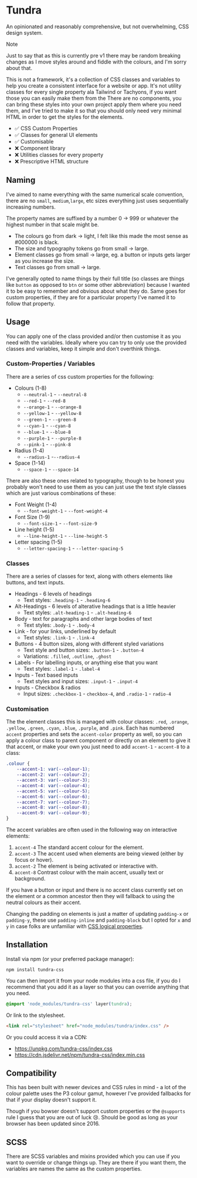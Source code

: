 # Tundra
An opinionated and reasonably comprehensive, but not overwhelming, CSS design system.

> [!NOTE]
> Just to say that as this is currently pre v1 there may be random breaking changes as I move styles around and fiddle with the colours, and I'm sorry about that.

This is not a framework, it's a collection of CSS classes and variables to help you create a consistent interface for a website or app.
It's not utility classes for every single property ala Tailwind or Tachyons, if you want those you can easily make them from the
There are no components, you can bring these styles into your own project apply them where you need them, and I've tried to make it so that you should only need very minimal HTML in order to get the styles for the elements.

- ✅ CSS Custom Properties
- ✅ Classes for general UI elements
- ✅ Customisable
- ❌ Component library
- ❌ Utilities classes for every property
- ❌ Prescriptive HTML structure

## Naming
I've aimed to name everything with the same numerical scale convention, there are no `small`, `medium`,`large`, etc sizes everything just uses sequentially increasing numbers.

The property names are suffixed by a number 0 -> 999 or whatever the highest number in that scale might be.

- The colours go from dark -> light, I felt like this made the most sense as #000000 is black.
- The size and typography tokens go from small -> large.
- Element classes go from small -> large, eg. a button or inputs gets larger as you increase the size.
- Text classes go from small -> large.

I've generally opted to name things by their full title (so classes are things like `button` as opposed to `btn` or some other abbreviation) because I wanted it to be easy to remember and obvious about what they do. Same goes for custom properties, if they are for a particular property I've named it to follow that property.

## Usage
You can apply one of the class provided and/or then customise it as you need with the variables. Ideally where you can try to only use the provided classes and variables, keep it simple and don't overthink things.

### Custom-Properties / Variables
There are a series of css custom properties for the following:
- Colours (1-8)
	- `--neutral-1` - `--neutral-8`
	- `--red-1` - `--red-8`
	- `--orange-1` - `--orange-8`
	- `--yellow-1` - `--yellow-8`
	- `--green-1` - `--green-8`
	- `--cyan-1` - `--cyan-8`
	- `--blue-1` - `--blue-8`
	- `--purple-1` - `--purple-8`
	- `--pink-1` - `--pink-8`
- Radius (1-4)
	- `--radius-1` -`--radius-4`
- Space (1-14)
	- `--space-1` - `--space-14`

There are also these ones related to typography, though to be honest you probably won't need to use them as you can just use the text style classes which are just various combinations of these:
- Font Weight (1-4)
	- `--font-weight-1` - `--font-weight-4`
- Font Size (1-9)
	- `--font-size-1` - `--font-size-9`
- Line height (1-5)
	- `--line-height-1` - `--line-height-5`
- Letter spacing (1-5)
	- `--letter-spacing-1` - `--letter-spacing-5`

### Classes
There are a series of classes for text, along with others elements like buttons, and text inputs.
- Headings - 6 levels of headings
	- Text styles: `.heading-1` - `.heading-6`
- Alt-Headings - 6 levels of alterative headings that is a little heavier
	- Text styles: `.alt-heading-1` - `.alt-heading-6`
- Body - text for paragraphs and other large bodies of text
	- Text styles: `.body-1` - `.body-4`
- Link - for your links, underlined by default
	- Text styles: `.link-1` - `.link-4`
- Buttons - 4 button sizes, along with different styled variations
	- Text style and button sizes: `.button-1` - `.button-4`
	- Variations: `.filled`, `.outline`, `.ghost`
- Labels - For labelling inputs, or anything else that you want
	- Text styles: `.label-1` - `.label-4`
- Inputs - Text based inputs
	- Text styles and input sizes: `.input-1` - `.input-4`
- Inputs - Checkbox & radios
	- Input sizes: `.checkbox-1` - `checkbox-4`, and `.radio-1` - `radio-4`

### Customisation
The the element classes this is managed with colour classes: `.red`, `.orange`, `.yellow`, `.green`, `.cyan`, `.blue`, `.purple`, and `.pink`.
Each has numbered `accent` properties and sets the `accent-color` property as well, so you can apply a colour class to parent component or directly on an element to give it that accent, or make your own you just need to add `accent-1` - `accent-8` to a class:
```css
.colour {
	--accent-1: var(--colour-1);
	--accent-2: var(--colour-2);
	--accent-3: var(--colour-3);
	--accent-4: var(--colour-4);
	--accent-5: var(--colour-5);
	--accent-6: var(--colour-6);
	--accent-7: var(--colour-7);
	--accent-8: var(--colour-8);
	--accent-9: var(--colour-9);
}
```
The accent variables are often used in the following way on interactive elements:
1. `accent-4` The standard accent colour for the element.
2. `accent-3` The accent used when elements are being viewed (either by focus or hover).
3. `accent-2` The element is being activated or interactive with.
4. `accent-8` Contrast colour with the main accent, usually text or background.

If you have a button or input and there is no accent class currently set on the element or a common ancestor then they will fallback to using the neutral colours as their accent.

Changing the padding on elements is just a matter of updating `padding-x` or `padding-y`, these use `padding-inline` and `padding-block` but I opted for `x` and `y` in case folks are unfamiliar with [CSS logical properties](https://developer.mozilla.org/en-US/docs/Web/CSS/CSS_logical_properties_and_values).

## Installation
Install via npm (or your preferred package manager):
```
npm install tundra-css
```

You can then import it from your node modules into a css file, if you do I recommend that you add it as a layer so that you can override anything that you need.
```css
@import 'node_modules/tundra-css' layer(tundra);
```

Or link to the stylesheet.
```html
<link rel="stylesheet" href="node_modules/tundra/index.css" />
```

Or you could access it via a CDN:
- https://unpkg.com/tundra-css/index.css
- https://cdn.jsdelivr.net/npm/tundra-css/index.min.css

## Compatibility
This has been built with newer devices and CSS rules in mind - a lot of the colour palette uses the P3 colour gamut, however I've provided fallbacks for that if your display doesn't support it.

Though if you bowser doesn't support custom properties or the `@supports` rule I guess that you are out of luck 😢. Should be good as long as your browser has been updated since 2016.

## SCSS
There are SCSS variables and mixins provided which you can use if you want to override or change things up. They are there if you want them, the variables are names the same as the custom properties.
